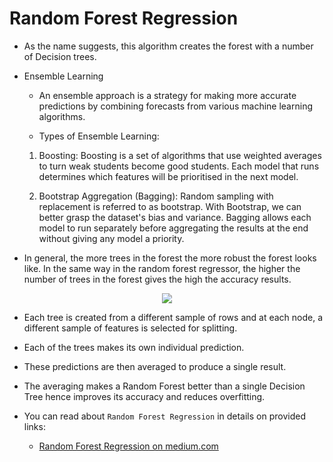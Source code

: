 # Random Forest Regression

- As the name suggests, this algorithm creates the forest with a number of Decision trees.

- Ensemble Learning

  - An ensemble approach is a strategy for making more accurate predictions by combining forecasts from various machine learning algorithms.

  - Types of Ensemble Learning:

  1. Boosting: Boosting is a set of algorithms that use weighted averages to turn weak students become good students. Each model that runs determines which features will be prioritised in the next model.

  2. Bootstrap Aggregation (Bagging): Random sampling with replacement is referred to as bootstrap. With Bootstrap, we can better grasp the dataset's bias and variance. Bagging allows each model to run separately before aggregating the results at the end without giving any model a priority.

- In general, the more trees in the forest the more robust the forest looks like. In the same way in the random forest regressor, the higher the number of trees in the forest gives the high the accuracy results.

<p align="center">
  <img src="https://user-images.githubusercontent.com/47301282/120513082-86b90200-c3e9-11eb-997f-1bfaa11e6660.png" />
</p>

- Each tree is created from a different sample of rows and at each node, a different sample of features is selected for splitting.

- Each of the trees makes its own individual prediction.

- These predictions are then averaged to produce a single result.

- The averaging makes a Random Forest better than a single Decision Tree hence improves its accuracy and reduces overfitting.

- You can read about `Random Forest Regression` in details on provided links:

  - [Random Forest Regression on medium.com](https://medium.com/swlh/random-forest-and-its-implementation-71824ced454f)
